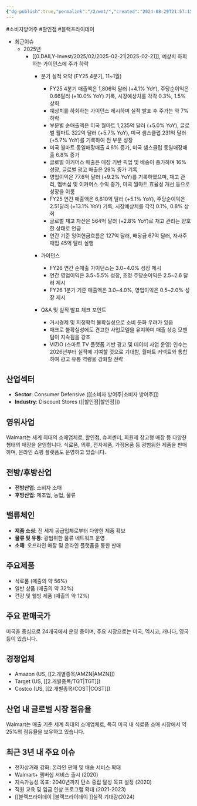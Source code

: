 ```yaml
---
{"dg-publish":true,"permalink":"/2/wmt/","created":"2024-08-29T21:57:15.711+09:00","updated":"2025-07-29T21:37:05.393+09:00"}
---
```


#소비자방어주  #할인점 #블랙프라이데이

- 최근이슈
	- 2025년
		- [[0.DAILY-Invest/2025/02/2025-02-21\|2025-02-21]], 예상치 하회하는 가이던스에 주가 하락
			- 분기 실적 요약 (FY25 4분기, 11~1월)
			  - FY25 4분기 매출액은 1,806억 달러 (+4.1% YoY), 주당순이익은 0.66달러 (+10.0% YoY) 기록, 시장예상치를 각각 0.3%, 1.5% 상회
			  - 예상치를 하회하는 가이던스 제시하며 실적 발표 후 주가는 약 7% 하락
			  - 부문별 순매출액은 미국 월마트 1,235억 달러 (+5.0% YoY), 글로벌 월마트 322억 달러 (+5.7% YoY), 미국 샘스클럽 231억 달러 (+5.7% YoY)를 기록하여 전 부문 성장
			  - 미국 월마트 동일매장매출 4.6% 증가, 미국 샘스클럽 동일매장매출 6.8% 증가
			  - 글로벌 이커머스 매출은 매장 기반 픽업 및 배송이 증가하며 16% 성장, 글로벌 광고 매출은 29% 증가 기록
			  - 영업이익은 77.6억 달러 (+9.2% YoY)를 기록하였으며, 재고 관리, 멤버십 및 이커머스 수익 증가, 미국 월마트 효율성 개선 등으로 성장을 이룸
			  - FY25 연간 매출액은 6,810억 달러 (+5.1% YoY), 주당순이익은 2.51달러 (+13.1% YoY) 기록, 시장예상치를 각각 0.1%, 0.8% 상회
			  - 글로벌 재고 자산은 564억 달러 (+2.8% YoY)로 재고 관리는 양호한 상태로 언급
			  - 연간 기준 잉여현금흐름은 127억 달러, 배당금 67억 달러, 자사주매입 45억 달러 실행
			    
			- 가이던스
	        	- FY26 연간 순매출 가이던스는 3.0~4.0% 성장 제시
	        	- 연간 영업이익은 3.5~5.5% 성장, 조정 주당순이익은 2.5~2.6 달러 제시
	        	- FY26 1분기 기준 매출액은 3.0~4.0%, 영업이익은 0.5~2.0% 성장 제시
	        	  
			- Q&A 및 실적 발표 체크 포인트
				- 거시경제 및 지정학적 불확실성으로 소비 둔화 우려가 있음
				- 매크로 불확실성에도 견고한 사업모델을 유지하며 매출 상승 모멘텀이 지속됨을 강조
				- VIZIO (스마트 TV 플랫폼 기반 광고 및 데이터 사업 운영) 인수는 2026년부터 실적에 기여할 것으로 기대함, 월마트 커넥트와 통합하여 광고 유통 역량을 강화할 전략


## 산업섹터

- **Sector**: Consumer Defensive ([[소비자 방어주\|소비자 방어주]])
- **Industry**: Discount Stores ([[할인점\|할인점]])

## 영위사업

Walmart는 세계 최대의 소매업체로, 할인점, 슈퍼센터, 회원제 창고형 매장 등 다양한 형태의 매장을 운영합니다. 식료품, 의류, 전자제품, 가정용품 등 광범위한 제품을 판매하며, 온라인 쇼핑 플랫폼도 운영하고 있습니다.

## 전방/후방산업

- **전방산업**: 소비자 소매
- **후방산업**: 제조업, 농업, 물류

## 밸류체인

- **제품 소싱**: 전 세계 공급업체로부터 다양한 제품 확보
- **물류 및 유통**: 광범위한 물류 네트워크 운영
- **소매**: 오프라인 매장 및 온라인 플랫폼을 통한 판매

## 주요제품

- 식료품 (매출의 약 56%)
- 일반 상품 (매출의 약 32%)
- 건강 및 웰빙 제품 (매출의 약 12%)

## 주요 판매국가

미국을 중심으로 24개국에서 운영 중이며, 주요 시장으로는 미국, 멕시코, 캐나다, 영국 등이 있습니다.

## 경쟁업체

- Amazon (US, [[2.개별종목/AMZN\|AMZN]])
- Target (US, [[2.개별종목/TGT\|TGT]])
- Costco (US, [[2.개별종목/COST\|COST]])

## 산업 내 글로벌 시장 점유율

Walmart는 매출 기준 세계 최대의 소매업체로, 특히 미국 내 식료품 소매 시장에서 약 25%의 점유율을 보유하고 있습니다[](https://en.wikipedia.org/wiki/Walmart).

## 최근 3년 내 주요 이슈

- 전자상거래 강화: 온라인 판매 및 배송 서비스 확대
- Walmart+ 멤버십 서비스 출시 (2020)
- 지속가능성 목표: 2040년까지 탄소 중립 달성 목표 설정 (2020)
- 직원 교육 및 임금 인상 프로그램 확대 (2021-2023)
- [[블랙프라이데이 \|블랙프라이데이 ]]실적 기대감(2024)
